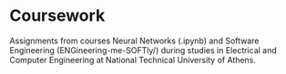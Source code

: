 # Coursework

Assignments from courses Neural Networks (.ipynb) and Software Engineering (ENGineering-me-SOFTly/)  during studies in Electrical and Computer Engineering at National Technical University of Athens.
